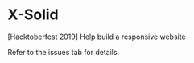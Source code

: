 # X-Solid
[Hacktoberfest 2019] Help build a responsive website

Refer to the issues tab for details.
